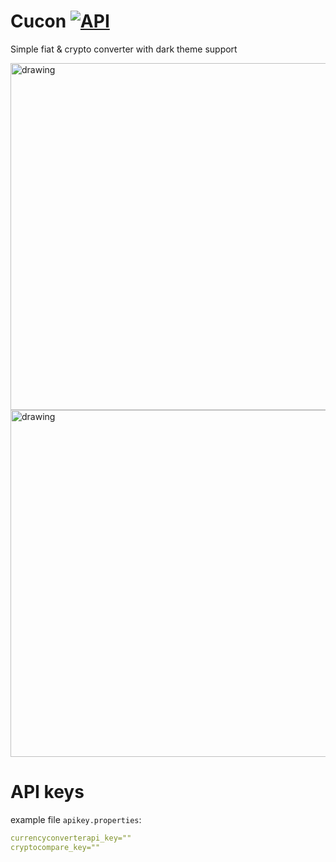 # Cucon [![API](https://img.shields.io/badge/API-21%2B-brightgreen.svg?style=flat)](https://android-arsenal.com/api?level=21)
Simple fiat & crypto converter with dark theme support

<img src="https://github.com/devsemyon/Cucon/blob/master/screen1.png" alt="drawing" height="555"/> <img src="https://github.com/devsemyon/Cucon/blob/master/screen2.png" alt="drawing" height="555"/>

# API keys

example file `apikey.properties`:

```yaml
currencyconverterapi_key=""
cryptocompare_key=""
```
